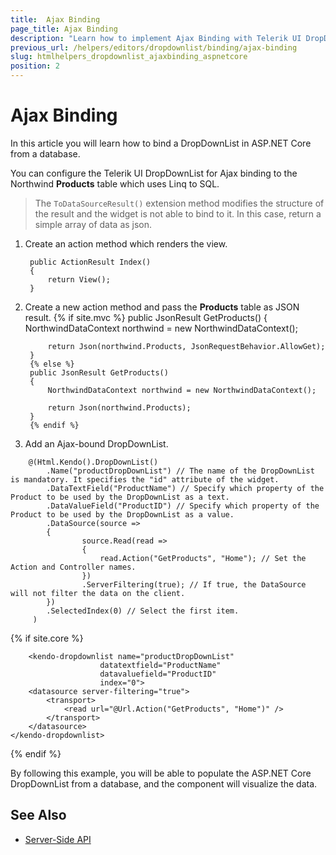 ```yaml
---
title:  Ajax Binding
page_title: Ajax Binding
description: "Learn how to implement Ajax Binding with Telerik UI DropDownList component for {{ site.framework }}."
previous_url: /helpers/editors/dropdownlist/binding/ajax-binding
slug: htmlhelpers_dropdownlist_ajaxbinding_aspnetcore
position: 2
---
```


# Ajax Binding

In this article you will learn how to bind a DropDownList in ASP.NET Core from a database. 

You can configure the Telerik UI DropDownList for Ajax binding to the Northwind **Products** table which uses Linq to SQL.

> The `ToDataSourceResult()` extension method modifies the structure of the result and the widget is not able to bind to it. In this case, return a simple array of data as json.

1. Create an action method which renders the view.

        public ActionResult Index()
        {
            return View();
        }

1. Create a new action method and pass the **Products** table as JSON result.
        {% if site.mvc %}
        public JsonResult GetProducts()
        {
            NorthwindDataContext northwind = new NorthwindDataContext();

            return Json(northwind.Products, JsonRequestBehavior.AllowGet);
        }
        {% else %}
        public JsonResult GetProducts()
        {
            NorthwindDataContext northwind = new NorthwindDataContext();

            return Json(northwind.Products);
        }
        {% endif %}

1. Add an Ajax-bound DropDownList.

```HtmlHelper
    @(Html.Kendo().DropDownList()
        .Name("productDropDownList") // The name of the DropDownList is mandatory. It specifies the "id" attribute of the widget.
        .DataTextField("ProductName") // Specify which property of the Product to be used by the DropDownList as a text.
        .DataValueField("ProductID") // Specify which property of the Product to be used by the DropDownList as a value.
        .DataSource(source =>
        {
                source.Read(read =>
                {
                    read.Action("GetProducts", "Home"); // Set the Action and Controller names.
                })
                .ServerFiltering(true); // If true, the DataSource will not filter the data on the client.
        })
        .SelectedIndex(0) // Select the first item.
     )
```
{% if site.core %}
```TagHelper
    <kendo-dropdownlist name="productDropDownList"
                    datatextfield="ProductName"
                    datavaluefield="ProductID"
                    index="0">
    <datasource server-filtering="true">
        <transport>
            <read url="@Url.Action("GetProducts", "Home")" />
        </transport>
    </datasource>
</kendo-dropdownlist>
```
{% endif %}

By following this example, you will be able to populate the ASP.NET Core DropDownList from a database, and the component will visualize the data.

## See Also

* [Server-Side API](/api/dropdownlist)
